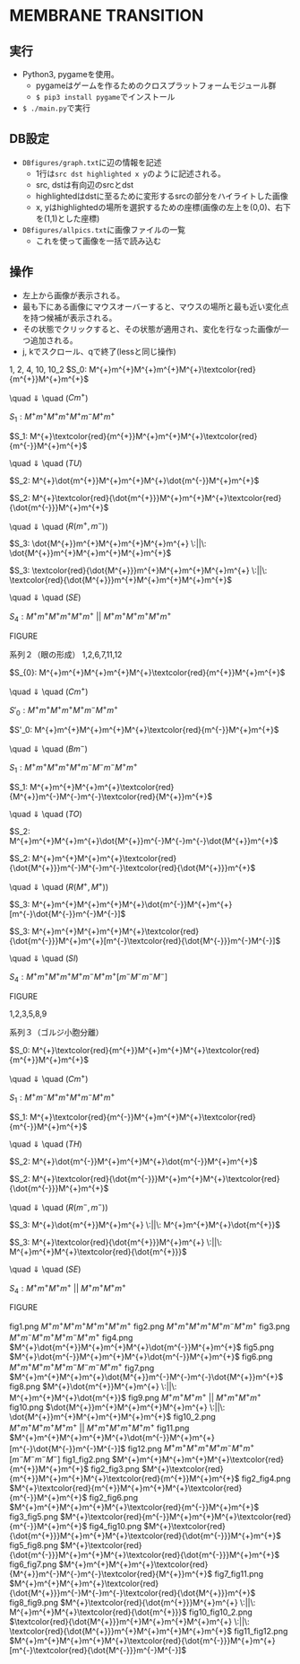 # MEMBRANE TRANSITION

## 実行
- Python3, pygameを使用。
  - pygameはゲームを作るためのクロスプラットフォームモジュール群
  - `$ pip3 install pygame`でインストール
- `$ ./main.py`で実行

## DB設定
- `DBfigures/graph.txt`に辺の情報を記述
  - 1行は`src dst highlighted x y`のように記述される。
  - src, dstは有向辺のsrcとdst
  - highlightedはdstに至るために変形するsrcの部分をハイライトした画像
  - x, yはhighlightedの場所を選択するための座標(画像の左上を(0,0)、右下を(1,1)とした座標)
- `DBfigures/allpics.txt`に画像ファイルの一覧
  - これを使って画像を一括で読み込む

## 操作
- 左上から画像が表示される。
- 最も下にある画像にマウスオーバーすると、マウスの場所と最も近い変化点を持つ候補が表示される。
- その状態でクリックすると、その状態が適用され、変化を行なった画像が一つ追加される。
- j, kでスクロール、qで終了(lessと同じ操作)

1, 2, 4, 10, 10_2
$S_0: M^{+}m^{+}M^{+}m^{+}M^{+}\textcolor{red}{m^{+}}M^{+}m^{+}$

\quad $\Downarrow$ \quad ($Cm^{+}$)

$S_1: M^{+}m^{+}M^{+}m^{+}M^{+}m^{-}M^{+}m^{+}$

$S_1: M^{+}\textcolor{red}{m^{+}}M^{+}m^{+}M^{+}\textcolor{red}{m^{-}}M^{+}m^{+}$

\quad $\Downarrow$ \quad ($TU$)

$S_2: M^{+}\dot{m^{+}}M^{+}m^{+}M^{+}\dot{m^{-}}M^{+}m^{+}$

$S_2: M^{+}\textcolor{red}{\dot{m^{+}}}M^{+}m^{+}M^{+}\textcolor{red}{\dot{m^{-}}}M^{+}m^{+}$

\quad $\Downarrow$ \quad ($R(m^{+},m^{-})$)

$S_3: \dot{M^{+}}m^{+}M^{+}m^{+}M^{+}m^{+} \:||\: \dot{M^{+}}m^{+}M^{+}m^{+}M^{+}m^{+}$

$S_3: \textcolor{red}{\dot{M^{+}}}m^{+}M^{+}m^{+}M^{+}m^{+} \:||\: \textcolor{red}{\dot{M^{+}}}m^{+}M^{+}m^{+}M^{+}m^{+}$

\quad $\Downarrow$ \quad ($SE$)

 $S_4: M^{+}m^{+}M^{+}m^{+}M^{+}m^{+} \:||\: M^{+}m^{+}M^{+}m^{+}M^{+}m^{+}$

FIGURE

系列２（眼の形成）
1,2,6,7,11,12


$S_{0}: M^{+}m^{+}M^{+}m^{+}M^{+}\textcolor{red}{m^{+}}M^{+}m^{+}$

\quad $\Downarrow$ \quad ($Cm^{+}$)

$S'_0: M^{+}m^{+}M^{+}m^{+}M^{+}m^{-}M^{+}m^{+}$

$S'_0: M^{+}m^{+}M^{+}m^{+}M^{+}\textcolor{red}{m^{-}}M^{+}m^{+}$

\quad $\Downarrow$ \quad ($Bm^{-}$)

$S_1: M^{+}m^{+}M^{+}m^{+}M^{+}m^{-}M^{-}m^{-}M^{+}m^{+}$

$S_1: M^{+}m^{+}M^{+}m^{+}\textcolor{red}{M^{+}}m^{-}M^{-}m^{-}\textcolor{red}{M^{+}}m^{+}$

\quad $\Downarrow$ \quad ($TO$)

$S_2: M^{+}m^{+}M^{+}m^{+}\dot{M^{+}}m^{-}M^{-}m^{-}\dot{M^{+}}m^{+}$

$S_2: M^{+}m^{+}M^{+}m^{+}\textcolor{red}{\dot{M^{+}}}m^{-}M^{-}m^{-}\textcolor{red}{\dot{M^{+}}}m^{+}$

\quad $\Downarrow$ \quad ($R(M^{+},M^{+})$)

$S_3: M^{+}m^{+}M^{+}m^{+}M^{+}\dot{m^{-}}M^{+}m^{+}[m^{-}\dot{M^{-}}m^{-}M^{-}]$

$S_3: M^{+}m^{+}M^{+}m^{+}M^{+}\textcolor{red}{\dot{m^{-}}}M^{+}m^{+}[m^{-}\textcolor{red}{\dot{M^{-}}}m^{-}M^{-}]$

\quad $\Downarrow$ \quad ($SI$)

 $S_4: M^{+}m^{+}M^{+}m^{+}M^{+}m^{-}M^{+}m^{+}[m^{-}M^{-}m^{-}M^{-}]$

FIGURE

1,2,3,5,8,9

系列３（ゴルジ小胞分離）

$S_0: M^{+}\textcolor{red}{m^{+}}M^{+}m^{+}M^{+}\textcolor{red}{m^{+}}M^{+}m^{+}$

\quad $\Downarrow$ \quad ($Cm^{+}$)

$S_1: M^{+}m^{-}M^{+}m^{+}M^{+}m^{-}M^{+}m^{+}$

$S_1: M^{+}\textcolor{red}{m^{-}}M^{+}m^{+}M^{+}\textcolor{red}{m^{-}}M^{+}m^{+}$

\quad $\Downarrow$ \quad ($TH$)

$S_2: M^{+}\dot{m^{-}}M^{+}m^{+}M^{+}\dot{m^{-}}M^{+}m^{+}$

$S_2: M^{+}\textcolor{red}{\dot{m^{-}}}M^{+}m^{+}M^{+}\textcolor{red}{\dot{m^{-}}}M^{+}m^{+}$

\quad $\Downarrow$ \quad ($R(m^{-},m^{-})$)

$S_3: M^{+}\dot{m^{+}}M^{+}m^{+} \:||\: M^{+}m^{+}M^{+}\dot{m^{+}}$

$S_3: M^{+}\textcolor{red}{\dot{m^{+}}}M^{+}m^{+} \:||\: M^{+}m^{+}M^{+}\textcolor{red}{\dot{m^{+}}}$

\quad $\Downarrow$ \quad ($SE$)

 $S_4: M^{+}m^{+}M^{+}m^{+} \:||\: M^{+}m^{+}M^{+}m^{+}$

FIGURE

fig1.png $M^{+}m^{+}M^{+}m^{+}M^{+}m^{+}M^{+}m^{+}$
fig2.png $M^{+}m^{+}M^{+}m^{+}M^{+}m^{-}M^{+}m^{+}$
fig3.png $M^{+}m^{-}M^{+}m^{+}M^{+}m^{-}M^{+}m^{+}$
fig4.png $M^{+}\dot{m^{+}}M^{+}m^{+}M^{+}\dot{m^{-}}M^{+}m^{+}$
fig5.png $M^{+}\dot{m^{-}}M^{+}m^{+}M^{+}\dot{m^{-}}M^{+}m^{+}$
fig6.png $M^{+}m^{+}M^{+}m^{+}M^{+}m^{-}M^{-}m^{-}M^{+}m^{+}$
fig7.png $M^{+}m^{+}M^{+}m^{+}\dot{M^{+}}m^{-}M^{-}m^{-}\dot{M^{+}}m^{+}$
fig8.png $M^{+}\dot{m^{+}}M^{+}m^{+} \:||\: M^{+}m^{+}M^{+}\dot{m^{+}}$
fig9.png $M^{+}m^{+}M^{+}m^{+} \:||\: M^{+}m^{+}M^{+}m^{+}$
fig10.png $\dot{M^{+}}m^{+}M^{+}m^{+}M^{+}m^{+} \:||\: \dot{M^{+}}m^{+}M^{+}m^{+}M^{+}m^{+}$
fig10_2.png $M^{+}m^{+}M^{+}m^{+}M^{+}m^{+} \:||\: M^{+}m^{+}M^{+}m^{+}M^{+}m^{+}$
fig11.png $M^{+}m^{+}M^{+}m^{+}M^{+}\dot{m^{-}}M^{+}m^{+}[m^{-}\dot{M^{-}}m^{-}M^{-}]$
fig12.png $M^{+}m^{+}M^{+}m^{+}M^{+}m^{-}M^{+}m^{+}[m^{-}M^{-}m^{-}M^{-}]$
fig1_fig2.png $M^{+}m^{+}M^{+}m^{+}M^{+}\textcolor{red}{m^{+}}M^{+}m^{+}$
fig2_fig3.png $M^{+}\textcolor{red}{m^{+}}M^{+}m^{+}M^{+}\textcolor{red}{m^{+}}M^{+}m^{+}$
fig2_fig4.png $M^{+}\textcolor{red}{m^{+}}M^{+}m^{+}M^{+}\textcolor{red}{m^{-}}M^{+}m^{+}$
fig2_fig6.png $M^{+}m^{+}M^{+}m^{+}M^{+}\textcolor{red}{m^{-}}M^{+}m^{+}$
fig3_fig5.png $M^{+}\textcolor{red}{m^{-}}M^{+}m^{+}M^{+}\textcolor{red}{m^{-}}M^{+}m^{+}$
fig4_fig10.png $M^{+}\textcolor{red}{\dot{m^{+}}}M^{+}m^{+}M^{+}\textcolor{red}{\dot{m^{-}}}M^{+}m^{+}$
fig5_fig8.png $M^{+}\textcolor{red}{\dot{m^{-}}}M^{+}m^{+}M^{+}\textcolor{red}{\dot{m^{-}}}M^{+}m^{+}$
fig6_fig7.png $M^{+}m^{+}M^{+}m^{+}\textcolor{red}{M^{+}}m^{-}M^{-}m^{-}\textcolor{red}{M^{+}}m^{+}$
fig7_fig11.png $M^{+}m^{+}M^{+}m^{+}\textcolor{red}{\dot{M^{+}}}m^{-}M^{-}m^{-}\textcolor{red}{\dot{M^{+}}}m^{+}$
fig8_fig9.png $M^{+}\textcolor{red}{\dot{m^{+}}}M^{+}m^{+} \:||\: M^{+}m^{+}M^{+}\textcolor{red}{\dot{m^{+}}}$
fig10_fig10_2.png $\textcolor{red}{\dot{M^{+}}}m^{+}M^{+}m^{+}M^{+}m^{+} \:||\: \textcolor{red}{\dot{M^{+}}}m^{+}M^{+}m^{+}M^{+}m^{+}$
fig11_fig12.png $M^{+}m^{+}M^{+}m^{+}M^{+}\textcolor{red}{\dot{m^{-}}}M^{+}m^{+}[m^{-}\textcolor{red}{\dot{M^{-}}}m^{-}M^{-}]$
